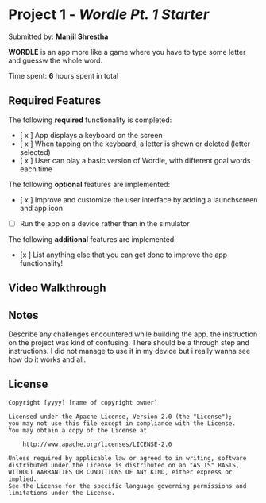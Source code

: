 # Project 1 - *Wordle Pt. 1 Starter*

Submitted by: **Manjil Shrestha**

**WORDLE** is an app more like a game where you have to type some letter and guessw the whole word.

Time spent: **6** hours spent in total

## Required Features

The following **required** functionality is completed:

- [ x ] App displays a keyboard on the screen
- [ x ] When tapping on the keyboard, a letter is shown or deleted (letter selected)
- [ x ] User can play a basic version of Wordle, with different goal words each time

The following **optional** features are implemented:

- [ x ] Improve and customize the user interface by adding a launchscreen and app icon
- [  ] Run the app on a device rather than in the simulator

The following **additional** features are implemented:

- [x ] List anything else that you can get done to improve the app functionality!

## Video Walkthrough



## Notes

Describe any challenges encountered while building the app.
the instruction on the project was kind of confusing. There should be a through step and instructions.
I did not manage to use it in my device but i really wanna see how do it works and all.

## License

    Copyright [yyyy] [name of copyright owner]

    Licensed under the Apache License, Version 2.0 (the "License");
    you may not use this file except in compliance with the License.
    You may obtain a copy of the License at

        http://www.apache.org/licenses/LICENSE-2.0

    Unless required by applicable law or agreed to in writing, software
    distributed under the License is distributed on an "AS IS" BASIS,
    WITHOUT WARRANTIES OR CONDITIONS OF ANY KIND, either express or implied.
    See the License for the specific language governing permissions and
    limitations under the License.
